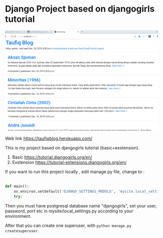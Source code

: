# Django Project based on djangogirls tutorial 

!["Screenshot aplikasi"](Screenshot.png)

Web link https://taufiqblog.herokuapp.com/

This is my project based on djangogirls tutorial (basic+exstension).
1. Basic https://tutorial.djangogirls.org/en/
2. Exstension https://tutorial-extensions.djangogirls.org/en/

If you want to run this project locally , edit manage.py file, change to :
```python

def main():
    os.environ.setdefault('DJANGO_SETTINGS_MODULE', 'mysite.local_settings')
    try:

```

Then you must have postgresql database name "djangogirls", set your user, password, port etc in mysite/local_settings.py according to your environment.

After that you can create one superuser, with ```python manage.py createsuperuser```.